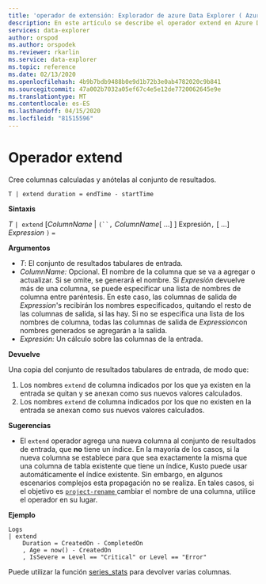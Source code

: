 ```yaml
---
title: 'operador de extensión: Explorador de azure Data Explorer ( Azure Data Explorer) Microsoft Docs'
description: En este artículo se describe el operador extend en Azure Data Explorer.
services: data-explorer
author: orspod
ms.author: orspodek
ms.reviewer: rkarlin
ms.service: data-explorer
ms.topic: reference
ms.date: 02/13/2020
ms.openlocfilehash: 4b9b7bdb9488b0e9d1b72b3e0ab4782020c9b841
ms.sourcegitcommit: 47a002b7032a05ef67c4e5e12de7720062645e9e
ms.translationtype: MT
ms.contentlocale: es-ES
ms.lasthandoff: 04/15/2020
ms.locfileid: "81515596"
---
```

# <a name="extend-operator"></a>Operador extend

Cree columnas calculadas y anótelas al conjunto de resultados.

```kusto
T | extend duration = endTime - startTime
```

**Sintaxis**

*T* `| extend` [*ColumnName* | `(``,` *ColumnName*[ ...] ] Expresión`,` [ ...] *Expression* `)` `=`

**Argumentos**

* *T*: El conjunto de resultados tabulares de entrada.
* *ColumnName:* Opcional. El nombre de la columna que se va a agregar o actualizar. Si se omite, se generará el nombre. Si *Expresión* devuelve más de una columna, se puede especificar una lista de nombres de columna entre paréntesis. En este caso, las columnas de salida de *Expression*'s recibirán los nombres especificados, quitando el resto de las columnas de salida, si las hay. Si no se especifica una lista de los nombres de columna, todas las columnas de salida de *Expression*con nombres generados se agregarán a la salida.
* *Expresión:* Un cálculo sobre las columnas de la entrada.

**Devuelve**

Una copia del conjunto de resultados tabulares de entrada, de modo que:
1. Los nombres `extend` de columna indicados por los que ya existen en la entrada se quitan y se anexan como sus nuevos valores calculados.
2. Los nombres `extend` de columna indicados por los que no existen en la entrada se anexan como sus nuevos valores calculados.

**Sugerencias**

* El `extend` operador agrega una nueva columna al conjunto de resultados de entrada, que **no** tiene un índice. En la mayoría de los casos, si la nueva columna se establece para que sea exactamente la misma que una columna de tabla existente que tiene un índice, Kusto puede usar automáticamente el índice existente. Sin embargo, en algunos escenarios complejos esta propagación no se realiza. En tales casos, si el objetivo es [ `project-rename` ](projectrenameoperator.md) cambiar el nombre de una columna, utilice el operador en su lugar.

**Ejemplo**

```kusto
Logs
| extend
    Duration = CreatedOn - CompletedOn
    , Age = now() - CreatedOn
    , IsSevere = Level == "Critical" or Level == "Error"
```

Puede utilizar la función [series_stats](series-statsfunction.md) para devolver varias columnas.